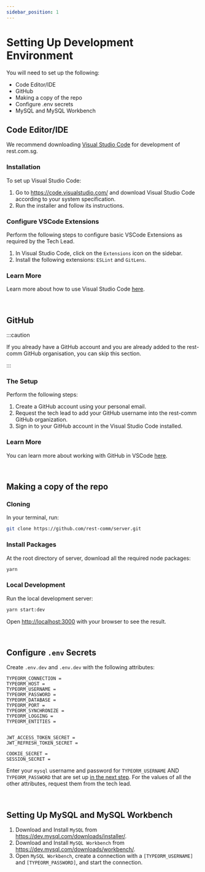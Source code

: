 ```yaml
---
sidebar_position: 1
---
```


# Setting Up Development Environment

You will need to set up the following:
- Code Editor/IDE
- GitHub
- Making a copy of the repo
- Configure .env secrets
- MySQL and MySQL Workbench

## Code Editor/IDE

We recommend downloading [Visual Studio Code](https://code.visualstudio.com/) for development of rest.com.sg.

### Installation

To set up Visual Studio Code:
1. Go to https://code.visualstudio.com/ and download Visual Studio Code according to your system specification.
2. Run the installer and follow its instructions.

### Configure VSCode Extensions

Perform the following steps to configure basic VSCode Extensions as required by the Tech Lead.
1. In Visual Studio Code, click on the `Extensions` icon on the sidebar.
2. Install the following extensions: `ESLint` and `GitLens`.

### Learn More

Learn more about how to use Visual Studio Code [here](https://code.visualstudio.com/docs/getstarted/introvideos).

<br />

## GitHub

:::caution

If you already have a GitHub account and you are already added to the rest-comm GitHub organisation, you can skip this section.

:::

### The Setup

Perform the following steps:
1. Create a GitHub account using your personal email.
2. Request the tech lead to add your GitHub username into the rest-comm GitHub organization.
3. Sign in to your GitHub account in the Visual Studio Code installed.

### Learn More

You can learn more about working with GitHub in VSCode [here](https://code.visualstudio.com/docs/sourcecontrol/github).

<br />

## Making a copy of the repo

### Cloning

In your terminal, run:

```bash
git clone https://github.com/rest-comm/server.git
```

### Install Packages

At the root directory of server, download all the required node packages:

```bash
yarn
```

### Local Development

Run the local development server:

```bash
yarn start:dev
```

Open [http://localhost:3000](http://localhost:3000) with your browser to see the result.

<br />

## Configure `.env` Secrets

Create `.env.dev` and `.env.dev` with the following attributes:
```
TYPEORM_CONNECTION =
TYPEORM_HOST =
TYPEORM_USERNAME =
TYPEORM_PASSWORD =
TYPEORM_DATABASE =
TYPEORM_PORT =
TYPEORM_SYNCHRONIZE =
TYPEORM_LOGGING =
TYPEORM_ENTITIES =


JWT_ACCESS_TOKEN_SECRET =
JWT_REFRESH_TOKEN_SECRET =

COOKIE_SECRET =
SESSION_SECRET =
```

Enter your `mysql` username and password for `TYPEORM_USERNAME` AND `TYPEORM_PASSWORD` that are set up [in the next step](#setting-up-mysql-and-mysql-workbench). For the values of all the other attributes, request them from the tech lead.

<br />

## Setting Up MySQL and MySQL Workbench

1. Download and Install `MySQL` from https://dev.mysql.com/downloads/installer/.
2. Download and Install `MySQL Workbench` from https://dev.mysql.com/downloads/workbench/.
3. Open `MySQL Workbench`, create a connection with a `[TYPEORM_USERNAME]` and `[TYPEORM_PASSWORD]`, and start the connection.
